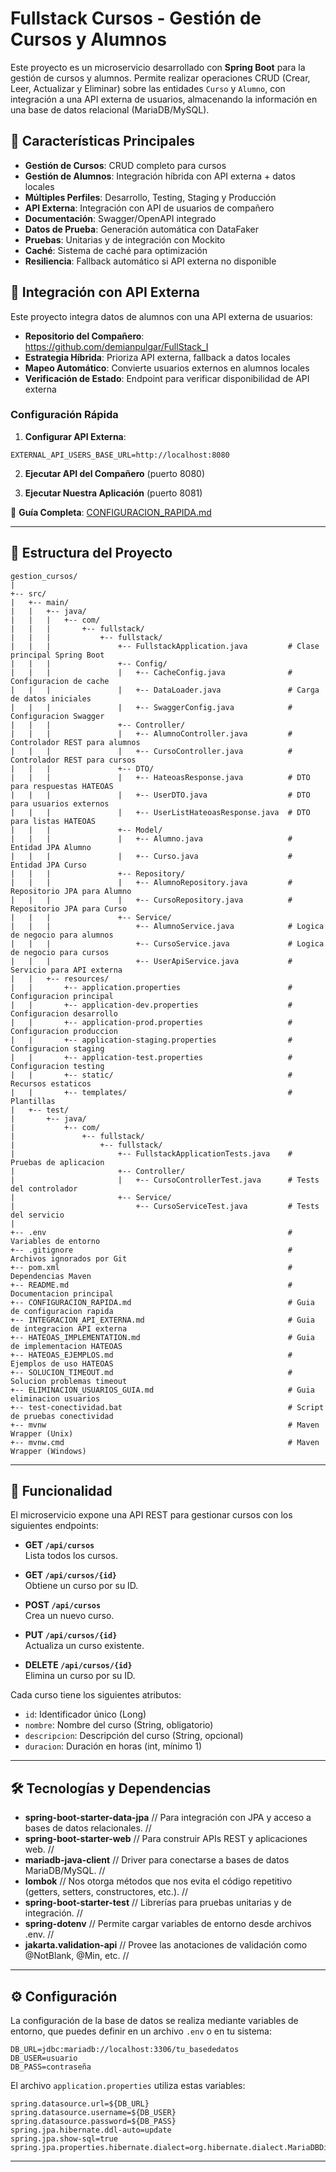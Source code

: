 # Fullstack Cursos - Gestión de Cursos y Alumnos

Este proyecto es un microservicio desarrollado con **Spring Boot** para la gestión de cursos y alumnos. Permite realizar operaciones CRUD (Crear, Leer, Actualizar y Eliminar) sobre las entidades `Curso` y `Alumno`, con integración a una API externa de usuarios, almacenando la información en una base de datos relacional (MariaDB/MySQL).

## 🌟 Características Principales

- **Gestión de Cursos**: CRUD completo para cursos
- **Gestión de Alumnos**: Integración híbrida con API externa + datos locales
- **Múltiples Perfiles**: Desarrollo, Testing, Staging y Producción
- **API Externa**: Integración con API de usuarios de compañero
- **Documentación**: Swagger/OpenAPI integrado
- **Datos de Prueba**: Generación automática con DataFaker
- **Pruebas**: Unitarias y de integración con Mockito
- **Caché**: Sistema de caché para optimización
- **Resiliencia**: Fallback automático si API externa no disponible

## 🔌 Integración con API Externa

Este proyecto integra datos de alumnos con una API externa de usuarios:

- **Repositorio del Compañero**: https://github.com/demianpulgar/FullStack_I
- **Estrategia Híbrida**: Prioriza API externa, fallback a datos locales
- **Mapeo Automático**: Convierte usuarios externos en alumnos locales
- **Verificación de Estado**: Endpoint para verificar disponibilidad de API externa

### Configuración Rápida

1. **Configurar API Externa**:
```env
EXTERNAL_API_USERS_BASE_URL=http://localhost:8080
```

2. **Ejecutar API del Compañero** (puerto 8080)

3. **Ejecutar Nuestra Aplicación** (puerto 8081)

📖 **Guía Completa**: [CONFIGURACION_RAPIDA.md](CONFIGURACION_RAPIDA.md)

---

## 📁 Estructura del Proyecto

```
gestion_cursos/
|
+-- src/
|   +-- main/
|   |   +-- java/
|   |   |   +-- com/
|   |   |       +-- fullstack/
|   |   |           +-- fullstack/
|   |   |               +-- FullstackApplication.java         # Clase principal Spring Boot
|   |   |               +-- Config/
|   |   |               |   +-- CacheConfig.java              # Configuracion de cache
|   |   |               |   +-- DataLoader.java               # Carga de datos iniciales
|   |   |               |   +-- SwaggerConfig.java            # Configuracion Swagger
|   |   |               +-- Controller/
|   |   |               |   +-- AlumnoController.java         # Controlador REST para alumnos
|   |   |               |   +-- CursoController.java          # Controlador REST para cursos
|   |   |               +-- DTO/
|   |   |               |   +-- HateoasResponse.java          # DTO para respuestas HATEOAS
|   |   |               |   +-- UserDTO.java                  # DTO para usuarios externos
|   |   |               |   +-- UserListHateoasResponse.java  # DTO para listas HATEOAS
|   |   |               +-- Model/
|   |   |               |   +-- Alumno.java                   # Entidad JPA Alumno
|   |   |               |   +-- Curso.java                    # Entidad JPA Curso
|   |   |               +-- Repository/
|   |   |               |   +-- AlumnoRepository.java         # Repositorio JPA para Alumno
|   |   |               |   +-- CursoRepository.java          # Repositorio JPA para Curso
|   |   |               +-- Service/
|   |   |                   +-- AlumnoService.java            # Logica de negocio para alumnos
|   |   |                   +-- CursoService.java             # Logica de negocio para cursos
|   |   |                   +-- UserApiService.java           # Servicio para API externa
|   |   +-- resources/
|   |       +-- application.properties                        # Configuracion principal
|   |       +-- application-dev.properties                    # Configuracion desarrollo
|   |       +-- application-prod.properties                   # Configuracion produccion
|   |       +-- application-staging.properties                # Configuracion staging
|   |       +-- application-test.properties                   # Configuracion testing
|   |       +-- static/                                       # Recursos estaticos
|   |       +-- templates/                                    # Plantillas
|   +-- test/
|       +-- java/
|           +-- com/
|               +-- fullstack/
|                   +-- fullstack/
|                       +-- FullstackApplicationTests.java    # Pruebas de aplicacion
|                       +-- Controller/
|                       |   +-- CursoControllerTest.java      # Tests del controlador
|                       +-- Service/
|                           +-- CursoServiceTest.java         # Tests del servicio
|
+-- .env                                                      # Variables de entorno
+-- .gitignore                                                # Archivos ignorados por Git
+-- pom.xml                                                   # Dependencias Maven
+-- README.md                                                 # Documentacion principal
+-- CONFIGURACION_RAPIDA.md                                   # Guia de configuracion rapida
+-- INTEGRACION_API_EXTERNA.md                                # Guia de integracion API externa
+-- HATEOAS_IMPLEMENTATION.md                                 # Guia de implementacion HATEOAS
+-- HATEOAS_EJEMPLOS.md                                       # Ejemplos de uso HATEOAS
+-- SOLUCION_TIMEOUT.md                                       # Solucion problemas timeout
+-- ELIMINACION_USUARIOS_GUIA.md                              # Guia eliminacion usuarios
+-- test-conectividad.bat                                     # Script de pruebas conectividad
+-- mvnw                                                      # Maven Wrapper (Unix)
+-- mvnw.cmd                                                  # Maven Wrapper (Windows)
```

---

## 🚀 Funcionalidad

El microservicio expone una API REST para gestionar cursos con los siguientes endpoints:

- **GET `/api/cursos`**  
  Lista todos los cursos.

- **GET `/api/cursos/{id}`**  
  Obtiene un curso por su ID.

- **POST `/api/cursos`**  
  Crea un nuevo curso.

- **PUT `/api/cursos/{id}`**  
  Actualiza un curso existente.

- **DELETE `/api/cursos/{id}`**  
  Elimina un curso por su ID.

Cada curso tiene los siguientes atributos:
- `id`: Identificador único (Long)
- `nombre`: Nombre del curso (String, obligatorio)
- `descripcion`: Descripción del curso (String, opcional)
- `duracion`: Duración en horas (int, mínimo 1)

---

## 🛠️ Tecnologías y Dependencias

- **spring-boot-starter-data-jpa** // Para integración con JPA y acceso a bases de datos relacionales. //
- **spring-boot-starter-web** // Para construir APIs REST y aplicaciones web. //
- **mariadb-java-client** // Driver para conectarse a bases de datos MariaDB/MySQL. //
- **lombok** // Nos otorga métodos que nos evita el código repetitivo (getters, setters, constructores, etc.). //
- **spring-boot-starter-test** // Librerías para pruebas unitarias y de integración. //
- **spring-dotenv** // Permite cargar variables de entorno desde archivos .env. //
- **jakarta.validation-api** // Provee las anotaciones de validación como @NotBlank, @Min, etc. //

---

## ⚙️ Configuración

La configuración de la base de datos se realiza mediante variables de entorno, que puedes definir en un archivo `.env` o en tu sistema:

```
DB_URL=jdbc:mariadb://localhost:3306/tu_basededatos
DB_USER=usuario
DB_PASS=contraseña
```

El archivo `application.properties` utiliza estas variables:

```properties
spring.datasource.url=${DB_URL}
spring.datasource.username=${DB_USER}
spring.datasource.password=${DB_PASS}
spring.jpa.hibernate.ddl-auto=update
spring.jpa.show-sql=true
spring.jpa.properties.hibernate.dialect=org.hibernate.dialect.MariaDBDialect
```

---